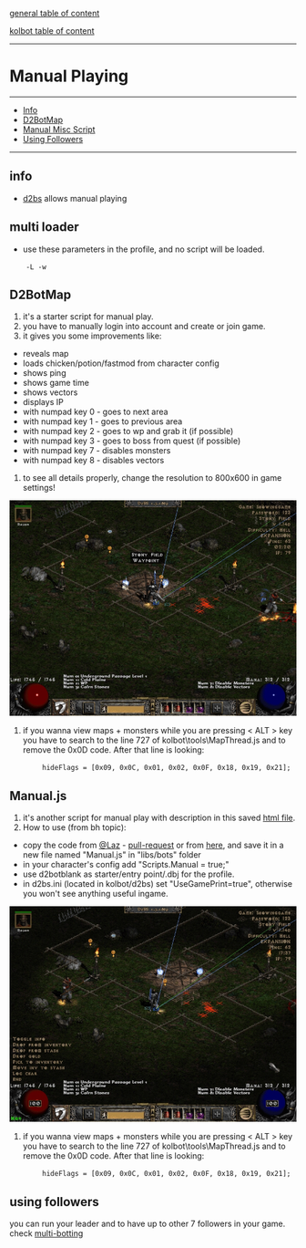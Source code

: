 [general table of content](https://github.com/blizzhackers/documentation/#diablo-2-botting-system)

[kolbot table of content](https://github.com/blizzhackers/documentation/tree/master/kolbot/#kolbot)

---

# Manual Playing

---

* [Info](#info)
* [D2BotMap](#d2botmap)
* [Manual Misc Script](#manual.js)
* [Using Followers](#using-followers)

---

## info

* [d2bs](https://github.com/kolton/d2bot-with-kolbot) allows manual playing

## multi loader

* use these parameters in the profile, and no script will be loaded.
```
	-L -w
```

## D2BotMap

1. it's a starter script for manual play.
1. you have to manually login into account and create or join game.
1. it gives you some improvements like:

* reveals map
* loads chicken/potion/fastmod from character config
* shows ping
* shows game time
* shows vectors
* displays IP
* with numpad key 0 - goes to next area
* with numpad key 1 - goes to previous area
* with numpad key 2 - goes to wp and grab it (if possible)
* with numpad key 3 - goes to boss from quest (if possible)
* with numpad key 7 - disables monsters
* with numpad key 8 - disables vectors

1. to see all details properly, change the resolution to 800x600 in game settings!

![D2BotMap](assets/kolbot-manualplayD2BotMap.jpg)

1. if you wanna view maps + monsters while you are pressing < ALT > key you have to search to the line 727 of kolbot\tools\MapThread.js and to remove the 0x0D code. After that line is looking:
```
        hideFlags = [0x09, 0x0C, 0x01, 0x02, 0x0F, 0x18, 0x19, 0x21];
```

## Manual.js

1. it's another script for manual play with description in this saved [html file](assets/ManualPlayScriptWithPacketSniffingToolsAndMore.html). 
1. How to use (from bh topic):
* copy the code from [@Laz](https://github.com/laztheripper) - [pull-request](https://github.com/kolton/d2bot-with-kolbot/pull/370) or from  [here](https://github.com/laztheripper/d2bot-with-kolbot/blob/03173c86829f22a17ccef8a481f1a6a0e429f081/d2bs/kolbot/libs/bots/Manual.js), and save it in a new file named "Manual.js" in "libs/bots" folder
* in your character's config add "Scripts.Manual = true;"
* use d2botblank as starter/entry point/.dbj for the profile.
* in d2bs.ini (located in kolbot/d2bs) set "UseGamePrint=true", otherwise you won't see anything useful ingame.

![Manual.js](assets/kolbot-manualplayMiscScript.jpg)

1. if you wanna view maps + monsters while you are pressing < ALT > key you have to search to the line 727 of kolbot\tools\MapThread.js and to remove the 0x0D code. After that line is looking:
```
        hideFlags = [0x09, 0x0C, 0x01, 0x02, 0x0F, 0x18, 0x19, 0x21];
```

## using followers

you can run your leader and to have up to other 7 followers in your game.
check [multi-botting](https://github.com/blizzhackers/documentation/tree/master/kolbot/multibotting.md)
